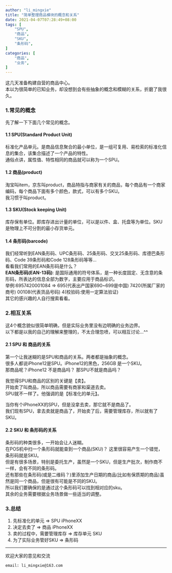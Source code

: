 ```yaml
---
author: "li_mingxie"
title: "简单整理商品模块的概念和关系"
date: 2021-04-07T07:28:49+08:00
tags: [
    "SPU",
    "商品",
    "SKU",
    "条形码",
]
categories: [
    "商品",
    "业务",
]
---
```


这几天准备构建自营的商品中心。  
本以为很简单的已知业务，却没想到会有些抽象的概念和模糊的关系，折磨了我很久。  

### 1.常见的概念

先了解一下下面几个常见的概念。

#### 1.1 SPU(Standard Product Unit)  
标准化产品单元。是商品信息聚合的最小单位，是一组可复用、易检索的标准化信息的集合，该集合描述了一个产品的特性。  
通俗点讲，属性值、特性相同的商品就可以称为一个SPU。

#### 1.2 商品(product)  
淘宝叫item，京东叫product，商品特指与商家有关的商品，每个商品有一个商家编码，每个商品下面有多个颜色，款式，可以有多个SKU。  
我习惯于叫product。  

#### 1.3 SKU(Stock keeping Unit)  
库存保有单位。即库存进出计量的单位，可以是以件、盒、托盘等为单位。SKU是物理上不可分割的最小存货单元。

#### 1.4 条形码(barcode)  
我们经常听到EAN条形码、UPC条形码、25条形码、交叉25条形码、库德巴条形码、Code 39条形码和Code 128条形码等等...  
看看我们常用的EAN条形码是什么？  
**EAN条形码(EAN-13码)**: 是国际通用的符号体系，是一种长度固定、无含意的条形码，所表达的信息全部为数字，主要应用于商品标识。  
举例:6957420001084 => 695(代表出产国家690~699是中国) 7420(所属厂家的商号) 00108(代表货品号码) 4(校验码:使用一定算法验证)  
其它的感兴趣的人自行搜索看看。  

### 2.相互关系

这4个概念貌似很简单明确，但是实际业务里没有边明确的业务边界。  
以下都是以我的自己的理解来整理的，不太合理忽喷，可以相互讨论...^^  

#### 2.1 SPU 和 商品的关系
第一个让我迷糊的是SPU和商品的关系。两者都是抽象的概念。  
很多人都说iPhone12是SPU。iPhone12的黑色，256GB 是一个SKU。  
那商品呢？iPhone12 不是商品吗？ 那SPU不就是商品吗？  

我觉得SPU和商品的区别的关键是【卖】。  
开始卖了叫商品，所以商品需要有商家和渠道去卖。  
SPU就不一样了。他强调的是【标准化的单元】。  

当你有个iPhoneXX的SPU，但是没拿去卖，那它就不是商品了。  
我们现有SPU，拿去卖就是商品了，开始卖了后，需要管理库存，所以就有了SKU。

#### 2.2 SKU 和 条形码的关系
条形码的种类很多，一开始会让人迷糊。  
在POS机中扫一个条形码就能查到一个商品(SKU)？ 这里很容易产生一个错觉，条形码就是SKU。  
但是有很多场景，特别是委托生产，虽然是一个SKU，但是生产批次，制作商不一样，会有不同的条形码。  
还有那些在条形码(或是二维码？)里添加生产日期的商品(比如有保质期的商品)虽然是同一个商品，但是很有可能是不同的SKU。  
所以我们要确保的是通过这个条形码可以找到相对应的sku。   
其余的业务需要根据业务场景做一些适当的调整。  

### 3.总结

1. 先标准化的单元   => SPU iPhoneXX  
2. 决定去卖了      => 商品 iPhoneXX  
3. 卖的过程中，需要管理库存 => 库存单元 SKU  
4. 为了实际业务管好SKU => 条形码  

----------------------------------------------
欢迎大家的意见和交流

`email: li_mingxie@163.com`